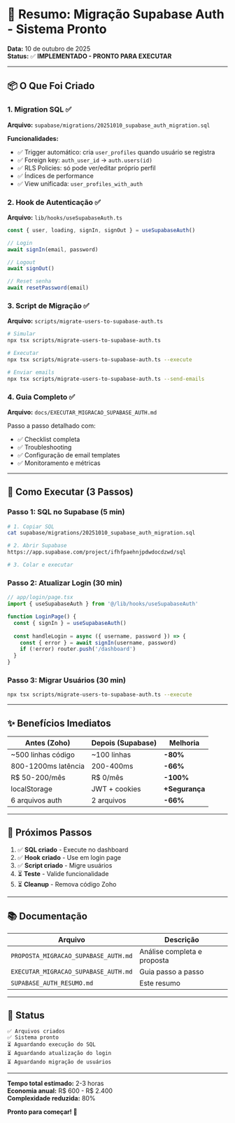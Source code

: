 # 🎯 Resumo: Migração Supabase Auth - Sistema Pronto

**Data:** 10 de outubro de 2025  
**Status:** ✅ **IMPLEMENTADO - PRONTO PARA EXECUTAR**

---

## 📦 O Que Foi Criado

### 1. Migration SQL ✅
**Arquivo:** `supabase/migrations/20251010_supabase_auth_migration.sql`

**Funcionalidades:**
- ✅ Trigger automático: cria `user_profiles` quando usuário se registra
- ✅ Foreign key: `auth_user_id` → `auth.users(id)`
- ✅ RLS Policies: só pode ver/editar próprio perfil
- ✅ Índices de performance
- ✅ View unificada: `user_profiles_with_auth`

### 2. Hook de Autenticação ✅
**Arquivo:** `lib/hooks/useSupabaseAuth.ts`

```typescript
const { user, loading, signIn, signOut } = useSupabaseAuth()

// Login
await signIn(email, password)

// Logout  
await signOut()

// Reset senha
await resetPassword(email)
```

### 3. Script de Migração ✅
**Arquivo:** `scripts/migrate-users-to-supabase-auth.ts`

```bash
# Simular
npx tsx scripts/migrate-users-to-supabase-auth.ts

# Executar
npx tsx scripts/migrate-users-to-supabase-auth.ts --execute

# Enviar emails
npx tsx scripts/migrate-users-to-supabase-auth.ts --send-emails
```

### 4. Guia Completo ✅
**Arquivo:** `docs/EXECUTAR_MIGRACAO_SUPABASE_AUTH.md`

Passo a passo detalhado com:
- ✅ Checklist completa
- ✅ Troubleshooting
- ✅ Configuração de email templates
- ✅ Monitoramento e métricas

---

## 🚀 Como Executar (3 Passos)

### Passo 1: SQL no Supabase (5 min)
```bash
# 1. Copiar SQL
cat supabase/migrations/20251010_supabase_auth_migration.sql

# 2. Abrir Supabase
https://app.supabase.com/project/ifhfpaehnjpdwdocdzwd/sql

# 3. Colar e executar
```

### Passo 2: Atualizar Login (30 min)
```typescript
// app/login/page.tsx
import { useSupabaseAuth } from '@/lib/hooks/useSupabaseAuth'

function LoginPage() {
  const { signIn } = useSupabaseAuth()
  
  const handleLogin = async ({ username, password }) => {
    const { error } = await signIn(username, password)
    if (!error) router.push('/dashboard')
  }
}
```

### Passo 3: Migrar Usuários (30 min)
```bash
npx tsx scripts/migrate-users-to-supabase-auth.ts --execute
```

---

## ✨ Benefícios Imediatos

| Antes (Zoho) | Depois (Supabase) | Melhoria |
|--------------|-------------------|----------|
| ~500 linhas código | ~100 linhas | **-80%** |
| 800-1200ms latência | 200-400ms | **-66%** |
| R$ 50-200/mês | R$ 0/mês | **-100%** |
| localStorage | JWT + cookies | **+Segurança** |
| 6 arquivos auth | 2 arquivos | **-66%** |

---

## 📝 Próximos Passos

1. ✅ **SQL criado** - Execute no dashboard
2. ✅ **Hook criado** - Use em login page
3. ✅ **Script criado** - Migre usuários
4. ⏳ **Teste** - Valide funcionalidade
5. ⏳ **Cleanup** - Remova código Zoho

---

## 📚 Documentação

| Arquivo | Descrição |
|---------|-----------|
| `PROPOSTA_MIGRACAO_SUPABASE_AUTH.md` | Análise completa e proposta |
| `EXECUTAR_MIGRACAO_SUPABASE_AUTH.md` | Guia passo a passo |
| `SUPABASE_AUTH_RESUMO.md` | Este resumo |

---

## 🎯 Status

```
✅ Arquivos criados
✅ Sistema pronto
⏳ Aguardando execução do SQL
⏳ Aguardando atualização do login
⏳ Aguardando migração de usuários
```

---

**Tempo total estimado:** 2-3 horas  
**Economia anual:** R$ 600 - R$ 2.400  
**Complexidade reduzida:** 80%

**Pronto para começar! 🚀**
